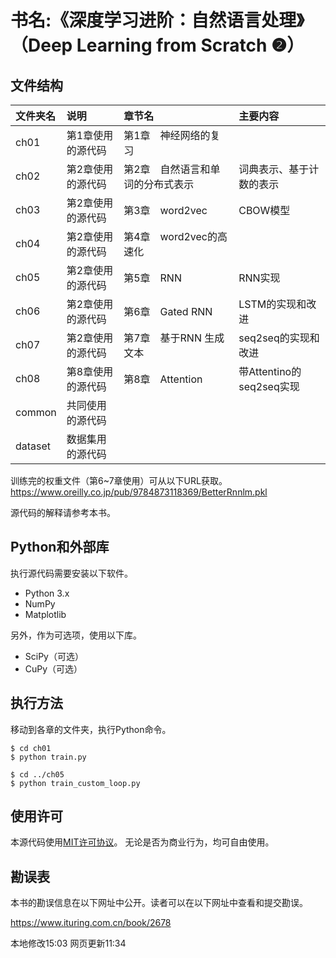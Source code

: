 书名:《深度学习进阶：自然语言处理》（Deep Learning from Scratch ❷）
===================================================================

## 文件结构

|文件夹名 |说明                |章节名                             |主要内容
|:--      |:--                 |:--                                |:-- 
|ch01     |第1章使用的源代码   |第1章　神经网络的复习              |
|ch02     |第2章使用的源代码   |第2章　自然语言和单词的分布式表示  |词典表示、基于计数的表示
|ch03     |第2章使用的源代码   |第3章　word2vec                    |CBOW模型
|ch04     |第2章使用的源代码   |第4章　word2vec的高速化            |
|ch05     |第2章使用的源代码   |第5章　RNN                         |RNN实现
|ch06     |第2章使用的源代码   |第6章　Gated RNN                   |LSTM的实现和改进
|ch07     |第2章使用的源代码   |第7章　基于RNN 生成文本            |seq2seq的实现和改进
|ch08     |第8章使用的源代码   |第8章　Attention                   |带Attentino的seq2seq实现
|common   |共同使用的源代码    |                                   |
|dataset  |数据集用的源代码    | 

训练完的权重文件（第6~7章使用）可从以下URL获取。
<https://www.oreilly.co.jp/pub/9784873118369/BetterRnnlm.pkl>

源代码的解释请参考本书。


## Python和外部库
执行源代码需要安装以下软件。

* Python 3.x
* NumPy
* Matplotlib
 
另外，作为可选项，使用以下库。

* SciPy（可选）
* CuPy（可选）

## 执行方法

移动到各章的文件夹，执行Python命令。

```
$ cd ch01
$ python train.py

$ cd ../ch05
$ python train_custom_loop.py
```

## 使用许可

本源代码使用[MIT许可协议](http://www.opensource.org/licenses/MIT)。
无论是否为商业行为，均可自由使用。

## 勘误表

本书的勘误信息在以下网址中公开。读者可以在以下网址中查看和提交勘误。

https://www.ituring.com.cn/book/2678


本地修改15:03
网页更新11:34
